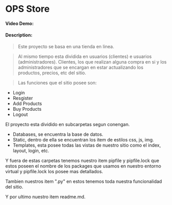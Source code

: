# OPS Store
#### Video Demo:
#### Description:

> Este proyecto se basa en una tienda en linea.

> Al mismo tiempo esta dividida en usuarios (clientes) e usuarios (administradores).
> Clientes, los que realizan alguna compra en si y los administradores que se encargan en estar actualizando los productos, precios, etc del sitio.

> Las funciones que el sitio posee son:

 - Login
 - Resgister
 - Add Products
 - Buy Products
 - Logout

El proyecto esta dividido en subcarpetas segun conengan.

 - Databases, se encuentra la base de datos.
 - Static, dentro de ella se encuentran los item de estilos css, js, img.
 - Templates, esta posee todas las vistas de nuestro sitio como el index, layout, login, etc.

Y fuera de estas carpetas tenemos nuestro item pipfile y pipfile.lock que estos poseen el nombre de los packages que usamos en nuestro entorno virtual y pipfile.lock los posee mas detallados.

Tambien nuestros item ".py" en estos tenemos toda nuestra funcionalidad del sitio.

Y por ultimo nuestro item readme.md.